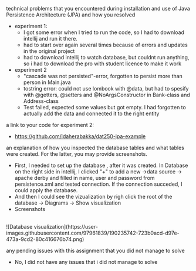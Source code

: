 technical problems that you encountered during installation and use of Java Persistence Architecture (JPA) and how you resolved
- experiment 1:
  - I got some error when I tried to run the code, so I had to download intellij and run it there.
  - had to start over again several times because of errors and updates in the original project
  - had to download intellij to watch database, but couldnt run anything, so i had to download the pro with student licence to make it work
- experiment 2
  - "cascade was not persisted"-error, forgotten to persist more than person in Main.java
  - tostring error: could not use lombook with @data, but had to spesify with @getters, @setters and @NoArgsConstructor in Bank-class and Address-class
  - Test failed, expected some values but got empty. I had forgotten to actually add the data and connected it to the right entity
 

a link to your code for experiment 2:
- https://github.com/idaherabakka/dat250-jpa-example

an explanation of how you inspected the database tables and what tables were created. For the latter, you may provide screenshots.
- First, I needed to set up the database , after it was created. In Database on the right side in intellij, I clicked "+" to add a new ->data source -> apache derby and filled in name, user and password from persistence.xml and tested connection. If the connection succeded, I could apply the database.
- And then I could see the vizualization by righ click the root of the database -> Diagrams -> Show visualization
- Screenshots
<br>
![Database visualization](https://user-images.githubusercontent.com/97961839/190235742-723b0acd-d97e-473a-9cd2-80c416676b74.png)

any pending issues with this assignment that you did not manage to solve
- No, I did not have any issues that i did not manage to solve 
